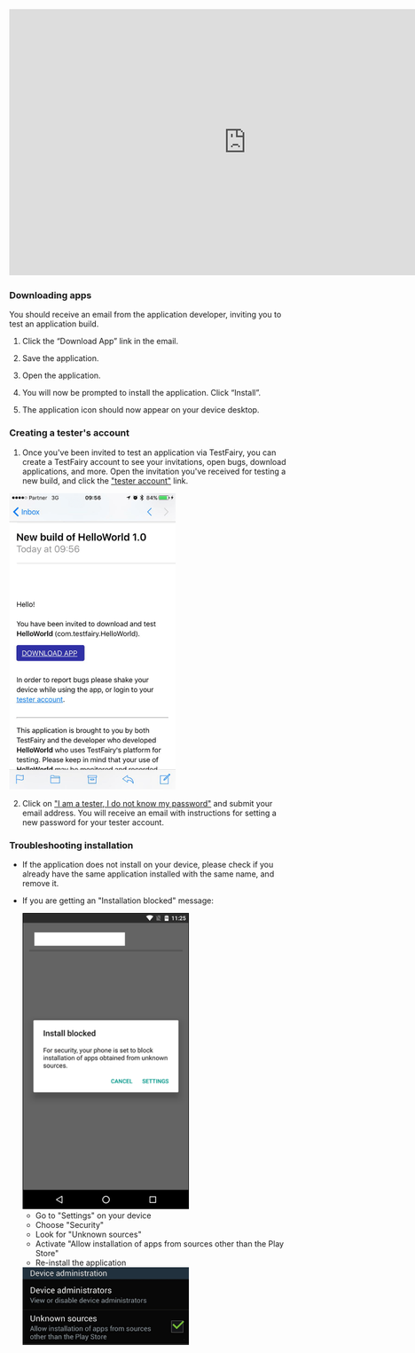 <iframe width="854" height="480" src="https://www.youtube.com/embed/65Jz4_o0_Z0" frameborder="0" allow="autoplay; encrypted-media" allowfullscreen></iframe>


### Downloading apps

You should receive an email from the application developer, inviting you to test an application build.

  1. Click the “Download App” link in the email.
     
  2. Save the application.
      
  3. Open the application.
      
  4. You will now be prompted to install the application. Click “Install”.
        
  5. The application icon should now appear on your device desktop.  
  
### Creating a tester's account

1. Once you've been invited to test an application via TestFairy, you can create a TestFairy account to see your invitations, open bugs, download applications, and more. Open the invitation you've received for testing a new build, and click the ["tester account"](https://my.testfairy.com/) link.
  
  <img src="/img/tester/11-invite-build.png" width="300"/> 
  
2. Click on ["I am a tester, I do not know my password"](https://my.testfairy.com/forgot-password) and submit your email address.
  You will receive an email with instructions for setting a new password for your tester account.

### Troubleshooting installation

* If the application does not install on your device, please check if you already have the same application installed with the same name, and remove it.
  
* If you are getting an "Installation blocked" message:
  
   <img src="/img/tester/60-unknown-sources-msg.png" width="300"/> 
  
    * Go to "Settings" on your device
    * Choose "Security" 
    * Look for "Unknown sources" 
    * Activate "Allow installation of apps from sources other than the Play Store" 
    * Re-install the application 
   
    <img src="/img/tester/61-unknown-sources-android.png" width="300"/> 

    
    
